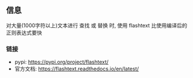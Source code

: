 ## 信息  

对大量(1000字符以上)文本进行 查找 或 替换 时, 使用 flashtext 比使用编译后的正则表达式要快  


### 链接  

* pypi: https://pypi.org/project/flashtext/  
* 官方文档: https://flashtext.readthedocs.io/en/latest/  
